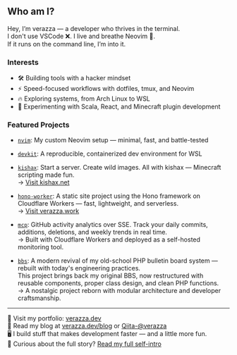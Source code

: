 ## Who am I?

Hey, I’m verazza — a developer who thrives in the terminal.  
I don't use VSCode ❌. I live and breathe Neovim 💨.  
If it runs on the command line, I’m into it.

### Interests

- 🛠 Building tools with a hacker mindset  
- ⚡ Speed-focused workflows with dotfiles, tmux, and Neovim  
- 🔥 Exploring systems, from Arch Linux to WSL  
- 🧪 Experimenting with Scala, React, and Minecraft plugin development  

### Featured Projects

- [`nvim`](https://github.com/verazza/nvim): My custom Neovim setup — minimal, fast, and battle-tested  
- [`devkit`](https://github.com/verazza/devkit): A reproducible, containerized dev environment for WSL  
- [`kishax`](https://github.com/verazza/kishax): Start a server. Create wild images. All with kishax — Minecraft scripting made fun.  
  → [Visit kishax.net](https://kishax.net/)  

- [`hono-worker`](https://github.com/verazza/hono-worker): A static site project using the Hono framework on Cloudflare Workers — fast, lightweight, and serverless.  
  → [Visit verazza.work](https://verazza.work/)

- [`mcp`](https://github.com/verazza/mcp): GitHub activity analytics over SSE. Track your daily commits, additions, deletions, and weekly trends in real time.  
  → Built with Cloudflare Workers and deployed as a self-hosted monitoring tool.


- [`bbs`](https://github.com/verazza/bbs): A modern revival of my old-school PHP bulletin board system — rebuilt with today's engineering practices.  
  This project brings back my original BBS, now restructured with reusable components, proper class design, and clean PHP functions.  
  → A nostalgic project reborn with modular architecture and developer craftsmanship.
---

📁 Visit my portfolio: [verazza.dev](https://verazza.dev)  
📖 Read my blog at [verazza.dev/blog](https://verazza.dev/blog) or [Qiita-@verazza](https://qiita.com/verazza)  
🖥 I build stuff that makes development faster — and a little more fun.  
👀 Curious about the full story? [Read my full self-intro](https://github.com/verazza/verazza/blob/main/README_FULL.md)
